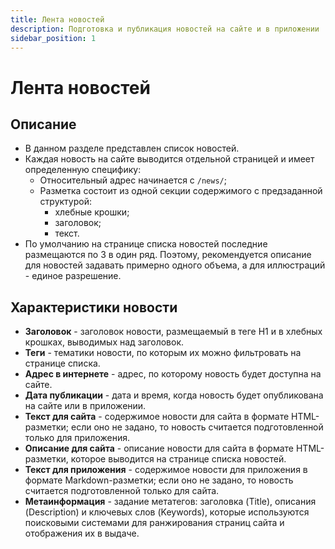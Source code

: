 ```yaml
---
title: Лента новостей
description: Подготовка и публикация новостей на сайте и в приложении
sidebar_position: 1
---
```


# Лента новостей
## Описание
* В данном разделе представлен список новостей. 
* Каждая новость на сайте выводится отдельной страницей и имеет определенную специфику:
    + Относительный адрес начинается с `/news/`;
    + Разметка состоит из одной секции содержимого c предзаданной структурой:
        + хлебные крошки;
        + заголовок;
        + текст.
* По умолчанию на странице списка новостей последние размещаются по 3 в один ряд. Поэтому, рекомендуется описание для новостей задавать примерно одного объема, а для иллюстраций - единое разрешение.

## Характеристики новости
* __Заголовок__ - заголовок новости, размещаемый в теге H1 и в хлебных крошках, выводимых над заголовок.
* __Теги__ - тематики новости, по которым их можно фильтровать на странице списка.
* __Адрес в интернете__ - адрес, по которому новость будет доступна на сайте.
* __Дата публикации__ - дата и время, когда новость будет опубликована на сайте или в приложении.
* __Текст для сайта__ - содержимое новости для сайта в формате HTML-разметки; если оно не задано, то новость считается подготовленной только для приложения.
* __Описание для сайта__ - описание новости для сайта в формате HTML-разметки, которое выводится на странице списка новостей.
* __Текст для приложения__ - содержимое новости для приложения в формате Markdown-разметки; если оно не задано, то новость считается подготовленной только для сайта.
* __Метаинформация__ - задание метатегов: заголовка (Title), описания (Description) и ключевых слов (Keywords), которые используются поисковыми системами для ранжирования страниц сайта и отображения их в выдаче.

